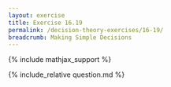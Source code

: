 ```yaml
---
layout: exercise
title: Exercise 16.19
permalink: /decision-theory-exercises/16-19/
breadcrumb: Making Simple Decisions
---
```


{% include mathjax_support %}

<div><i class="arrow-up" data-chapter="decision-theory-exercises" data-exercise="ex_19" data-rating="0"></i></div>
{% include_relative question.md %}
